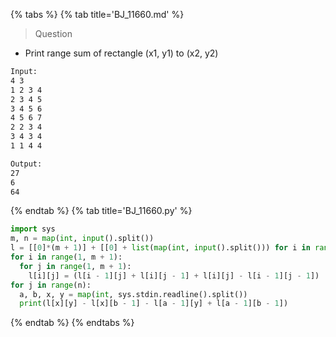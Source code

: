 {% tabs %}
{% tab title='BJ_11660.md' %}

> Question

* Print range sum of rectangle (x1, y1) to (x2, y2)

```txt
Input:
4 3
1 2 3 4
2 3 4 5
3 4 5 6
4 5 6 7
2 2 3 4
3 4 3 4
1 1 4 4

Output:
27
6
64
```

{% endtab %}
{% tab title='BJ_11660.py' %}

```py
import sys
m, n = map(int, input().split())
l = [[0]*(m + 1)] + [[0] + list(map(int, input().split())) for i in range(m)]
for i in range(1, m + 1):
  for j in range(1, m + 1):
    l[i][j] = (l[i - 1][j] + l[i][j - 1] + l[i][j] - l[i - 1][j - 1])
for j in range(n):
  a, b, x, y = map(int, sys.stdin.readline().split())
  print(l[x][y] - l[x][b - 1] - l[a - 1][y] + l[a - 1][b - 1])
```

{% endtab %}
{% endtabs %}

